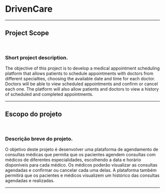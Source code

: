 # DrivenCare

---

## Project Scope

<br>

### Short project description.

The objective of this project is to develop a medical appointment scheduling platform that allows patients to schedule appointments with doctors from different specialties, choosing the available date and time for each doctor. Doctors will be able to view scheduled appointments and confirm or cancel each one. The platform will also allow patients and doctors to view a history of scheduled and completed appointments.

---

## Escopo do projeto

<br>

### Descrição breve do projeto.

O objetivo deste projeto é desenvolver uma plataforma de agendamento de consultas médicas que permita que os pacientes agendem consultas com médicos de diferentes especialidades, escolhendo a data e horário disponíveis para cada médico. Os médicos poderão visualizar as consultas agendadas e confirmar ou cancelar cada uma delas. A plataforma também permitirá que os pacientes e médicos visualizem um histórico das consultas agendadas e realizadas.

---
